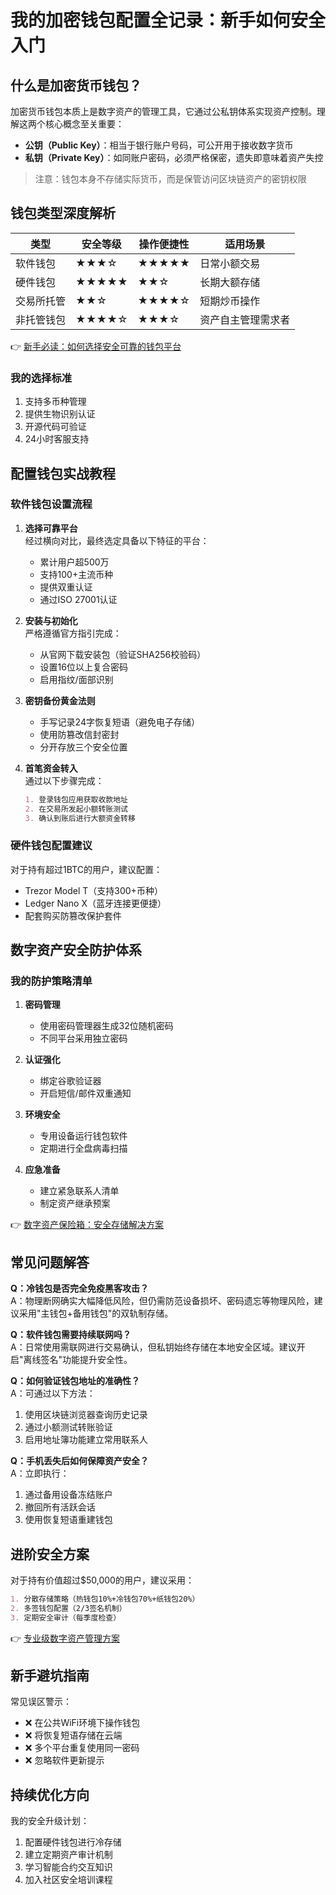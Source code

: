 # 我的加密钱包配置全记录：新手如何安全入门

## 什么是加密货币钱包？

加密货币钱包本质上是数字资产的管理工具，它通过公私钥体系实现资产控制。理解这两个核心概念至关重要：

- **公钥（Public Key）**：相当于银行账户号码，可公开用于接收数字货币
- **私钥（Private Key）**：如同账户密码，必须严格保密，遗失即意味着资产失控

> 注意：钱包本身不存储实际货币，而是保管访问区块链资产的密钥权限

## 钱包类型深度解析

| 类型       | 安全等级 | 操作便捷性 | 适用场景             |
|------------|----------|------------|----------------------|
| 软件钱包   | ★★★☆     | ★★★★★      | 日常小额交易         |
| 硬件钱包   | ★★★★★    | ★★☆        | 长期大额存储         |
| 交易所托管 | ★★☆      | ★★★★☆      | 短期炒币操作         |
| 非托管钱包 | ★★★★☆    | ★★★☆       | 资产自主管理需求者   |

👉 [新手必读：如何选择安全可靠的钱包平台](https://bit.ly/okx_welcome)

### 我的选择标准
1. 支持多币种管理
2. 提供生物识别认证
3. 开源代码可验证
4. 24小时客服支持

## 配置钱包实战教程

### 软件钱包设置流程

1. **选择可靠平台**  
   经过横向对比，最终选定具备以下特征的平台：
   - 累计用户超500万
   - 支持100+主流币种
   - 提供双重认证
   - 通过ISO 27001认证

2. **安装与初始化**  
   严格遵循官方指引完成：
   - 从官网下载安装包（验证SHA256校验码）
   - 设置16位以上复合密码
   - 启用指纹/面部识别

3. **密钥备份黄金法则**  
   - 手写记录24字恢复短语（避免电子存储）
   - 使用防篡改信封密封
   - 分开存放三个安全位置

4. **首笔资金转入**  
   通过以下步骤完成：
   ```markdown
   1. 登录钱包应用获取收款地址
   2. 在交易所发起小额转账测试
   3. 确认到账后进行大额资金转移
   ```

### 硬件钱包配置建议

对于持有超过1BTC的用户，建议配置：
- Trezor Model T（支持300+币种）
- Ledger Nano X（蓝牙连接更便捷）
- 配套购买防篡改保护套件

## 数字资产安全防护体系

### 我的防护策略清单

1. **密码管理**  
   - 使用密码管理器生成32位随机密码
   - 不同平台采用独立密码

2. **认证强化**  
   - 绑定谷歌验证器
   - 开启短信/邮件双重通知

3. **环境安全**  
   - 专用设备运行钱包软件
   - 定期进行全盘病毒扫描

4. **应急准备**  
   - 建立紧急联系人清单
   - 制定资产继承预案

👉 [数字资产保险箱：安全存储解决方案](https://bit.ly/okx_welcome)

## 常见问题解答

**Q：冷钱包是否完全免疫黑客攻击？**  
A：物理断网确实大幅降低风险，但仍需防范设备损坏、密码遗忘等物理风险，建议采用"主钱包+备用钱包"的双轨制存储。

**Q：软件钱包需要持续联网吗？**  
A：日常使用需联网进行交易确认，但私钥始终存储在本地安全区域。建议开启"离线签名"功能提升安全性。

**Q：如何验证钱包地址的准确性？**  
A：可通过以下方法：
1. 使用区块链浏览器查询历史记录
2. 通过小额测试转账验证
3. 启用地址簿功能建立常用联系人

**Q：手机丢失后如何保障资产安全？**  
A：立即执行：
1. 通过备用设备冻结账户
2. 撤回所有活跃会话
3. 使用恢复短语重建钱包

## 进阶安全方案

对于持有价值超过$50,000的用户，建议采用：
```markdown
1. 分散存储策略（热钱包10%+冷钱包70%+纸钱包20%）
2. 多签钱包配置（2/3签名机制）
3. 定期安全审计（每季度检查）
```

👉 [专业级数字资产管理方案](https://bit.ly/okx_welcome)

## 新手避坑指南

常见误区警示：
- ❌ 在公共WiFi环境下操作钱包
- ❌ 将恢复短语存储在云端
- ❌ 多个平台重复使用同一密码
- ❌ 忽略软件更新提示

## 持续优化方向

我的安全升级计划：
1. 配置硬件钱包进行冷存储
2. 建立定期资产审计机制
3. 学习智能合约交互知识
4. 加入社区安全培训课程
